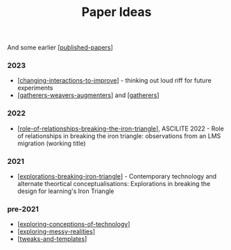 ﻿---
backlinks:
- title: Sense
  url: /memex/sense/sense.html
title: Paper Ideas
---
And some earlier [[published-papers]]

### 2023

- [[changing-interactions-to-improve]] - thinking out loud riff for future experiments
- [[gatherers-weavers-augmenters]] and [[gatherers]]

### 2022

- [[role-of-relationships-breaking-the-iron-triangle]], ASCILITE 2022 - Role of relationships in breaking the iron triangle: observations from an LMS migration (working title)

### 2021

- [[explorations-breaking-iron-triangle]] - Contemporary technology and alternate theortical conceptualisations: Explorations in breaking the design for learning's Iron Triangle

### pre-2021

- [[exploring-conceptions-of-technology]]
- [[exploring-messy-realities]]
- [[tweaks-and-templates]]


[//begin]: # "Autogenerated link references for markdown compatibility"
[published-papers]: Published/published-papers "Published papers"
[changing-interactions-to-improve]: changing-interactions-to-improve "Changing interactions to improve L&T"
[gatherers-weavers-augmenters]: gatherers-weavers-augmenters "Gatherers, Weavers and Augmenters: Three principles for dynamic and sustainable delivery of quality learning and teaching"
[gatherers]: gatherers "Gatherers, weavers and augmenters"
[role-of-relationships-breaking-the-iron-triangle]: ../Design/role-of-relationships-breaking-the-iron-triangle "Orchestrating entangled relations to break the iron triangle: Observations from an LMS migration"
[explorations-breaking-iron-triangle]: explorations-breaking-iron-triangle "Breaking the iron triangle"
[exploring-conceptions-of-technology]: exploring-conceptions-of-technology "Exploring conceptions of technology: Implications for learning, teaching, and meso-level practitioners"
[exploring-messy-realities]: exploring-messy-realities "Exploring the Messy Realities of Post-Digital Education"
[tweaks-and-templates]: Published/tweaks-and-templates "Tweaks, templates and the LMS: exploring how to improve the learning environment"
[//end]: # "Autogenerated link references"